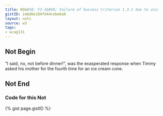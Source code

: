 ```yaml
---
title: W3&#58; F2-3&#58; Failure of Success Criterion 1.3.1 due to using changes in text presentation to convey information without using the appropriate markup or text
gistID: 2a6d6e184fd44cebe6a0
layout: nots
source: w3
tags:
- wcag131
---
```


<h2 aria-describedby="{{ page.gistID }}">Not Begin</h2>
<div class="rendered-not">
<p>
 "I said, <span class="yell">no</span>, not before dinner!", 
 was the exasperated response when Timmy asked his mother for the 
 fourth time for an ice cream cone. 
 </p>
</div> <!-- rendered-not -->

<h2 aria-describedby="{{ page.gistID }}">Not End</h2>

<h3 aria-describedby="{{ page.gistID }}">Code for this Not</h3>
{% gist page.gistID %}